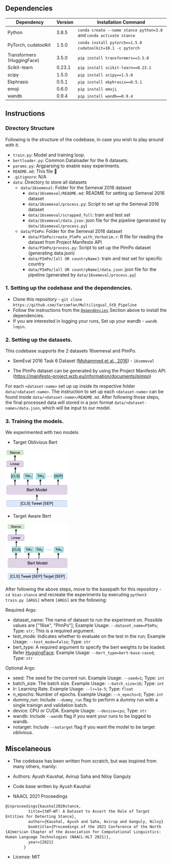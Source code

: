 ## Dependencies

| Dependency                  | Version | Installation Command                                                |
| ----------                  | ------- | ------------------------------------------------------------------- |
| Python                      | 3.8.5   | `conda create --name stance python=3.8` and `conda activate stance` |
| PyTorch, cudatoolkit        | 1.5.0   | `conda install pytorch==1.5.0 cudatoolkit=10.1 -c pytorch`          |
| Transformers  (HuggingFace) | 3.5.0   | `pip install transformers==3.5.0`     |
| Scikit-learn                | 0.23.1  | `pip install scikit-learn==0.23.1`    |
| scipy                       | 1.5.0   | `pip install scipy==1.5.0`            |
| Ekphrasis                   | 0.5.1   | `pip install ekphrasis==0.5.1`        |
| emoji                       | 0.6.0   | `pip install emoji`                   |
| wandb                       | 0.9.4   | `pip install wandb==0.9.4`            |


## Instructions


### Directory Structure

Following is the structure of the codebase, in case you wish to play around with it.

- `train.py`: Model and training loop.
- `bertloader.py`: Common Dataloader for the 6 datasets.
- `params.py`: Argparsing to enable easy experiments.
- `README.md`: This file :slightly_smiling_face:
- `.gitignore`: N/A
- `data`: Directory to store all datasets
  - `data/16semeval`: Folder for the Semeval 2016 dataset
    - `data/16semeval/README.md`: README for setting up Semeval 2016 dataset
    - `data/16semeval/process.py`: Script to set up the Semeval 2016 dataset
    - `data/16semeval/scrapped_full`: train and test set
    - `data/16semeval/data.json`: json file for the pipeline (generated by `data/16semeval/process.py`)
  - `data/PImPo`: Folder for the Semeval 2016 dataset
    - `data/PImPo/create_PlmPo_with_Verbatim.r`: R file for reading the dataset from Project Manifesto API
    - `data/PImPo/process.py`: Script to set up the PImPo dataset (generating data.json)
    - `data/PImPo/[all OR countryName]`: train and test set for specific country
    - `data/PImPo/[all OR countryName]/data.json`: json file for the pipeline (generated by `data/16semeval/process.py`)  


### 1. Setting up the codebase and the dependencies.

- Clone this repository - `git clone https://github.com/farzamfan/Multilingual_StD_Pipeline`
- Follow the instructions from the [`Dependencies`](#dependencies) Section above to install the dependencies.
- If you are interested in logging your runs, Set up your wandb - `wandb login`.

### 2. Setting up the datasets.

This codebase supports the 2 datasets 16semeval and PImPo.
- SemEval 2016 Task 6 Dataset ([Mohammed et al., 2016](https://doi.org/10.18653/v1/S16-1003)) - `16semeval`

- The PImPo dataset can be generated by using the Project Manifesto API. (https://manifesto-project.wzb.eu/information/documents/pimpo)

For each `<dataset-name>` set up up inside its respective folder `data/<dataset-name>`. The instruction to set up each `<dataset-name>` can be found inside `data/<dataset-name>/README.md`. After following those steps, the final processed data will stored in a json format `data/<dataset-name>/data.json`, which will be input to our model.

### 3. Training the models.

We experimented with two models

- Target Oblivious Bert

<img src="https://github.com/Ayushk4/bias-stance/blob/master/images/target-oblivious-bert.png" alt="target-oblivious-bert" width="200"/>

- Target Aware Bert

<img src="https://github.com/Ayushk4/bias-stance/blob/master/images/target-aware-bert.png" alt="target-aware-bert" width="200"/>



After following the above steps, move to the basepath for this repository - `cd bias-stance` and recreate the experiments by executing `python3 train.py [ARGS]` where `[ARGS]` are the following:

Required Args:
- dataset_name: The name of dataset to run the experiment on. Possible values are ["16se", "PImPo"]; Example Usage: `--dataset_name=PImPo`; Type: `str`; This is a required argument.
- test_mode: Indicates whether to evaluate on the test in the run; Example Usage: `--test_mode=False`; Type: `str`
- bert_type: A required argument to specify the bert weights to be loaded. Refer [HuggingFace](https://huggingface.co/models). Example Usage: `--bert_type=bert-base-cased`; Type: `str`

Optional Args:
- seed: The seed for the current run. Example Usage: `--seed=1`; Type: `int`
- batch_size: The batch size. Example Usage: `--batch_size=16`; Type: `int`
- lr: Learning Rate. Example Usage: `--lr=1e-5`; Type: `float`
- n_epochs: Number of epochs. Example Usage: `--n_epochs=5`; Type: `int`
- dummy_run: Include `--dummy_run` flag to perform a dummy run with a single trainign and validation batch.
- device: CPU or CUDA. Example Usage: `--device=cpu`; Type: `str`
- wandb: Include `--wandb` flag if you want your runs to be logged to wandb.
- notarget: Include `--notarget` flag if you want the model to be target oblivious.


## Miscelaneous  

- The codebase has been written from scratch, but was inspired from many others, manily:

- Authors: Ayush Kaushal, Avirup Saha and Niloy Ganguly
- Code base written by Ayush Kaushal
- NAACL 2021 Proceedings

```
@inproceedings{kaushal2020stance,
          title={tWT–WT: A Dataset to Assert the Role of Target Entities for Detecting Stance},
          author={Kaushal, Ayush and Saha, Avirup and Ganguly, Niloy} 
          booktitle={Proceedings of the 2021 Conference of the North {A}merican Chapter of the Association for Computational Linguistics: Human Language Technologies (NAACL-HLT 2021)},
          year={2021}
        }
```

- License: MIT


